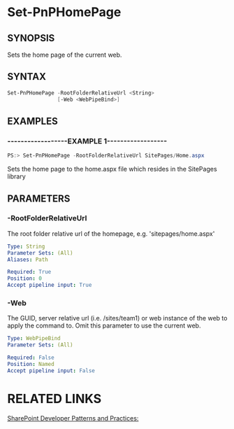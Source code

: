 # Set-PnPHomePage

## SYNOPSIS
Sets the home page of the current web.

## SYNTAX 

```powershell
Set-PnPHomePage -RootFolderRelativeUrl <String>
                [-Web <WebPipeBind>]
```

## EXAMPLES

### ------------------EXAMPLE 1------------------
```powershell
PS:> Set-PnPHomePage -RootFolderRelativeUrl SitePages/Home.aspx
```

Sets the home page to the home.aspx file which resides in the SitePages library

## PARAMETERS

### -RootFolderRelativeUrl
The root folder relative url of the homepage, e.g. 'sitepages/home.aspx'

```yaml
Type: String
Parameter Sets: (All)
Aliases: Path

Required: True
Position: 0
Accept pipeline input: True
```

### -Web
The GUID, server relative url (i.e. /sites/team1) or web instance of the web to apply the command to. Omit this parameter to use the current web.

```yaml
Type: WebPipeBind
Parameter Sets: (All)

Required: False
Position: Named
Accept pipeline input: False
```

# RELATED LINKS

[SharePoint Developer Patterns and Practices:](http://aka.ms/sppnp)